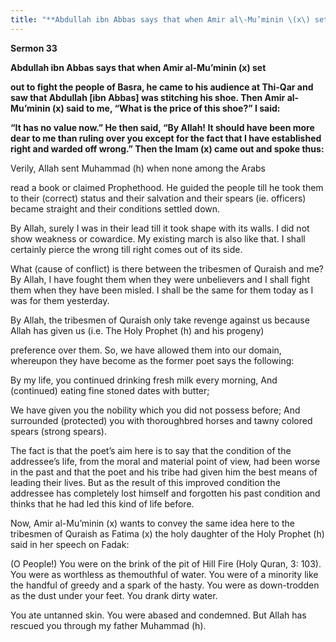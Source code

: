 ```yaml
---
title: "**Abdullah ibn Abbas says that when Amir al\-Mu’minin \(x\) set**" 
---
```

**Sermon 33**

**Abdullah ibn Abbas says that when Amir al\-Mu’minin \(x\) set**

**out to fight the people of Basra, he came to his audience at Thi\-Qar and saw that Abdullah \[ibn Abbas\] was stitching his shoe\. Then Amir al\-Mu’minin \(x\) said to me, “What is the price of this shoe?” I said:**

**“It has no value now\.” He then said, “By Allah\! It should have been more dear to me than ruling over you except for the fact that I have established right and warded off wrong\.” Then the Imam \(x\) came out and spoke thus:**

<a id="page411"></a>Verily, Allah sent Muhammad \(h\) when none among the Arabs

read a book or claimed Prophethood\. He guided the people till he took them to their \(correct\) status and their salvation and their spears \(ie\. officers\) became straight and their conditions settled down\.

By Allah, surely I was in their lead till it took shape with its walls\. I did not show weakness or cowardice\. My existing march is also like that\. I shall certainly pierce the wrong till right comes out of its side\.

What \(cause of conflict\) is there between the tribesmen of Quraish and me? By Allah, I have fought them when they were unbelievers and I shall fight them when they have been misled\. I shall be the same for them today as I was for them yesterday\.

By Allah, the tribesmen of Quraish only take revenge against us because Allah has given us \(i\.e\. The Holy Prophet \(h\) and his progeny\)

preference over them\. So, we have allowed them into our domain, whereupon they have become as the former poet says the following:

By my life, you continued drinking fresh milk every morning, And \(continued\) eating fine stoned dates with butter;

We have given you the nobility which you did not possess before; And surrounded \(protected\) you with thoroughbred horses and tawny colored spears \(strong spears\)\.

The fact is that the poet’s aim here is to say that the condition of the addressee’s life, from the moral and material point of view, had been worse in the past and that the poet and his tribe had given him the best means of leading their lives\. But as the result of this improved condition the addressee has completely lost himself and forgotten his past condition and thinks that he had led this kind of life before\.

Now, Amir al\-Mu’minin \(x\) wants to convey the same idea here to the tribesmen of Quraish as Fatima \(x\) the holy daughter of the Holy Prophet \(h\) said in her speech on Fadak:

\(O People\!\) You were on the brink of the pit of Hill Fire \(Holy Quran, 3: 103\)\. You were as worthless as themouthful of water\. You were of a minority like the handful of greedy and a spark of the hasty\. You were as down\-trodden as the dust under your feet\. You drank dirty water\.

<a id="page412"></a>You ate untanned skin\. You were abased and condemned\. But Allah has rescued you through my father Muhammad \(h\)\.

